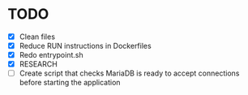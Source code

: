 # TODO

- [x] Clean files
- [x] Reduce RUN instructions in Dockerfiles
- [x] Redo entrypoint.sh
- [x] RESEARCH
- [ ] Create script that checks MariaDB is ready to accept connections before starting the application